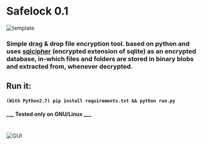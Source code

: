 # Safelock 0.1

![template](https://raw.githubusercontent.com/mrf345/safelock/master/images/template.png)

### Simple drag & drop file encryption tool. based on python and uses [sqlcipher][d3f92ee5] (encrypted extension of sqlite) as an encrypted database, in-which files and folders are stored in binary blobs and extracted from, whenever decrypted.

  [d3f92ee5]: https://github.com/sqlcipher/sqlcipher "sqlcipher"

## Run it:
#### `(With Python2.7) pip install requirements.txt && python run.py`
#### ___ Tested only on GNU/Linux ___
#  

![GUI](https://raw.githubusercontent.com/mrf345/safelock/master/images/gui.gif)
